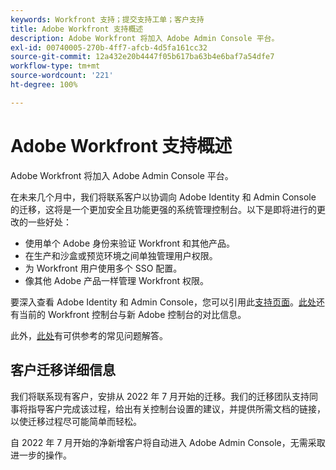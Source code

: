 ```yaml
---
keywords: Workfront 支持；提交支持工单；客户支持
title: Adobe Workfront 支持概述
description: Adobe Workfront 将加入 Adobe Admin Console 平台。
exl-id: 00740005-270b-4ff7-afcb-4d5fa161cc32
source-git-commit: 12a432e20b4447f05b617ba63b4e6baf7a54dfe7
workflow-type: tm+mt
source-wordcount: '221'
ht-degree: 100%

---
```


# Adobe Workfront 支持概述

Adobe Workfront 将加入 Adobe Admin Console 平台。

在未来几个月中，我们将联系客户以协调向 Adobe Identity 和 Admin Console 的迁移，这将是一个更加安全且功能更强的系统管理控制台。以下是即将进行的更改的一些好处：

* 使用单个 Adobe 身份来验证 Workfront 和其他产品。
* 在生产和沙盒或预览环境之间单独管理用户权限。
* 为 Workfront 用户使用多个 SSO 配置。
* 像其他 Adobe 产品一样管理 Workfront 权限。

要深入查看 Adobe Identity 和 Admin Console，您可以引用此[支持页面](https://helpx.adobe.com/cn/enterprise/admin-guide.html)。[此处](https://one.workfront.com/s/document-item?bundleId=the-new-workfront-experience&amp;topicId=Content%2FAdministration_and_Setup%2FGet_started-WF_administration%2Factions-in-admin-console.htm&amp;_LANG=enus)还有当前的 Workfront 控制台与新 Adobe 控制台的对比信息。

<!--
New URL for July 27:
https://experienceleague.adobe.com/docs/workfront/using/administration-and-setup/get-started-administration/actions-in-admin-console.html
-->

此外，[此处](faq.md)有可供参考的常见问题解答。

## 客户迁移详细信息

我们将联系现有客户，安排从 2022 年 7 月开始的迁移。我们的迁移团队支持同事将指导客户完成该过程，给出有关控制台设置的建议，并提供所需文档的链接，以使迁移过程尽可能简单而轻松。

自 2022 年 7 月开始的净新增客户将自动进入 Adobe Admin Console，无需采取进一步的操作。
